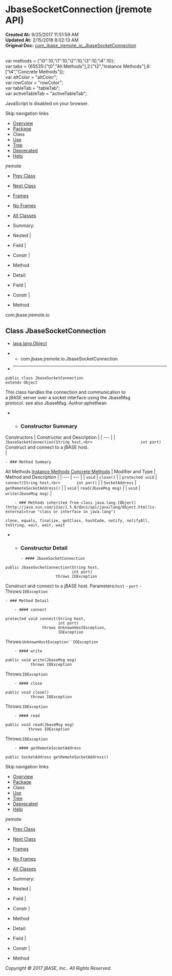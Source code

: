 # JbaseSocketConnection (jremote   API)

**Created At:** 9/25/2017 11:51:59 AM  
**Updated At:** 2/15/2018 8:02:13 AM  
**Original Doc:** [com_jbase_jremote_io_JbaseSocketConnection](https://docs.jbase.com/39250-io/com_jbase_jremote_io_JbaseSocketConnection)  

<!--<br>    try {<br>        if (location.href.indexOf('is-external=true') == -1) {<br>            parent.document.title="JbaseSocketConnection (jremote   API)";<br>        }<br>    }<br>    catch(err) {<br>    }<br>//--><br>var methods = {"i0":10,"i1":10,"i2":10,"i3":10,"i4":10};<br>var tabs = {65535:["t0","All Methods"],2:["t2","Instance Methods"],8:["t4","Concrete Methods"]};<br>var altColor = "altColor";<br>var rowColor = "rowColor";<br>var tableTab = "tableTab";<br>var activeTableTab = "activeTableTab";
JavaScript is disabled on your browser.

Skip navigation links

- [Overview](../../../../overview-summary.html)
- [Package](/39250-io/com_jbase_jremote_io_package-summary)
- Class
- [Use](/39253-class-use/com_jbase_jremote_io_class-use_JbaseSocketConnection)
- [Tree](/39250-io/com_jbase_jremote_io_package-tree)
- [Deprecated](../../../../deprecated-list.html)
- [Help](../../../../help-doc.html)


jremote <br>

- [Prev Class](/39226-inflow/com_jbase_jremote_io_JBaseSerializable.TYPE "interface in com.jbase.jremote.io")
- [Next Class](/39250-io/com_jbase_jremote_io_jconnectionimpl "class in com.jbase.jremote.io")


- [Frames](../../../../index.html?com/jbase/jremote/io//39250-io/com_jbase_jremote_io_JbaseSocketConnection)
- [No Frames](/39250-io/com_jbase_jremote_io_JbaseSocketConnection)


- [All Classes](../../../../allclasses-noframe.html)


<!--<br>  allClassesLink = document.getElementById("allclasses\_navbar\_top");<br>  if(window==top) {<br>    allClassesLink.style.display = "block";<br>  }<br>  else {<br>    allClassesLink.style.display = "none";<br>  }<br>  //-->

- Summary:
- Nested |
- Field |
- Constr |
- Method


- Detail:
- Field |
- Constr |
- Method

com.jbase.jremote.io

## Class JbaseSocketConnection

- [java.lang.Object](http://java.sun.com/j2se/1.5.0/docs/api/java/lang/Object.html?is-external=true "class or interface in java.lang")
- - com.jbase.jremote.io.JbaseSocketConnection


- * * *


```
public class JbaseSocketConnection
extends Object
```

This class handles the connection and communication to<br> a jBASE server over a socket interface using the JbaseMsg<br> protocol.  see also JbaseMsg.
Author:aphethean

- - ### Constructor Summary


Constructors | Constructor and Description |
| --- |
| `JbaseSocketConnection(String host,<br>                     int port)`<br>Construct and connect to a jBASE host.<br> |


    - ### Method Summary


All Methods [Instance Methods](javascript:show%282%29;) [Concrete Methods](javascript:show%288%29;) | Modifier and Type | Method and Description |
| --- | --- |
| `void` | `close()`  |
| `protected void` | `connect(String host,<br>       int port)`  |
| `SocketAddress` | `getRemoteSocketAddress()`  |
| `void` | `read(JbaseMsg msg)`  |
| `void` | `write(JbaseMsg msg)`  |


        - ### Methods inherited from class java.lang.[Object](http://java.sun.com/j2se/1.5.0/docs/api/java/lang/Object.html?is-external=true "class or interface in java.lang")
`clone, equals, finalize, getClass, hashCode, notify, notifyAll, toString, wait, wait, wait`

- - ### Constructor Detail

        - #### JbaseSocketConnection

```
public JbaseSocketConnection(String host,
                             int port)
                      throws IOException
```

Construct and connect to a jBASE host.
Parameters:`host` - `port` - Throws:`IOException`


    - ### Method Detail

        - #### connect

```
protected void connect(String host,
                       int port)
                throws UnknownHostException,
                       IOException
```
Throws:`UnknownHostException``IOException`


        - #### write

```
public void write(JbaseMsg msg)
           throws IOException
```
Throws:`IOException`


        - #### close

```
public void close()
           throws IOException
```
Throws:`IOException`


        - #### read

```
public void read(JbaseMsg msg)
          throws IOException
```
Throws:`IOException`


        - #### getRemoteSocketAddress

```
public SocketAddress getRemoteSocketAddress()
```

Skip navigation links

- [Overview](../../../../overview-summary.html)
- [Package](/39250-io/com_jbase_jremote_io_package-summary)
- Class
- [Use](/39253-class-use/com_jbase_jremote_io_class-use_JbaseSocketConnection)
- [Tree](/39250-io/com_jbase_jremote_io_package-tree)
- [Deprecated](../../../../deprecated-list.html)
- [Help](../../../../help-doc.html)


jremote <br>

- [Prev Class](/39226-inflow/com_jbase_jremote_io_JBaseSerializable.TYPE "interface in com.jbase.jremote.io")
- [Next Class](/39250-io/com_jbase_jremote_io_jconnectionimpl "class in com.jbase.jremote.io")


- [Frames](../../../../index.html?com/jbase/jremote/io//39250-io/com_jbase_jremote_io_JbaseSocketConnection)
- [No Frames](/39250-io/com_jbase_jremote_io_JbaseSocketConnection)


- [All Classes](../../../../allclasses-noframe.html)


<!--<br>  allClassesLink = document.getElementById("allclasses\_navbar\_bottom");<br>  if(window==top) {<br>    allClassesLink.style.display = "block";<br>  }<br>  else {<br>    allClassesLink.style.display = "none";<br>  }<br>  //-->

- Summary:
- Nested |
- Field |
- Constr |
- Method


- Detail:
- Field |
- Constr |
- Method

*Copyright © 2017 jBASE, Inc.. All Rights Reserved.*
